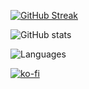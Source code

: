 [![GitHub Streak](http://github-readme-streak-stats.herokuapp.com?user=emipa606&theme=dark&background=000000)](https://git.io/streak-stats)

![GitHub stats](https://github-readme-stats.vercel.app/api?username=emipa606&theme=github_dark&show_icons=true) 

![Languages](https://github-readme-stats.vercel.app/api/top-langs/?username=emipa606&theme=github_dark&layout=compact)

[![ko-fi](https://ko-fi.com/img/githubbutton_sm.svg)](https://ko-fi.com/G2G55DDYD)
